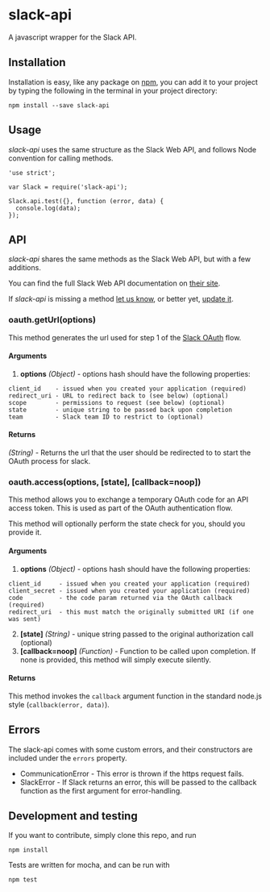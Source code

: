 # slack-api

A javascript wrapper for the Slack API.

## Installation

Installation is easy, like any package on [npm](http://npmjs.org), you can add it to your project by typing the following in the terminal in your project directory:

````
npm install --save slack-api
````

## Usage

_slack-api_ uses the same structure as the Slack Web API, and follows Node convention for calling methods.

```` (javascript)
'use strict';

var Slack = require('slack-api');

Slack.api.test({}, function (error, data) {
  console.log(data);
});
````

## API

_slack-api_ shares the same methods as the Slack Web API, but with a few additions.

You can find the full Slack Web API documentation on [their site](https://api.slack.com/methods).

If _slack-api_ is missing a method [let us know](https://github.com/ustice/slack-api/issues), or better yet, [update it](#developemnt-and-testing).

### oauth.getUrl(options)

This method generates the url used for step 1 of the [Slack OAuth](https://api.slack.com/docs/oauth) flow.

#### Arguments

1. **options** _(Object)_ - options hash should have the following properties:

  ````
  client_id    - issued when you created your application (required)
  redirect_uri - URL to redirect back to (see below) (optional)
  scope        - permissions to request (see below) (optional)
  state        - unique string to be passed back upon completion
  team         - Slack team ID to restrict to (optional)
  ````

#### Returns

_(String)_ - Returns the url that the user should be redirected to to start the OAuth process for slack.

### oauth.access(options, [state], [callback=noop])

This method allows you to exchange a temporary OAuth code for an API access token. This is used as part of the OAuth authentication flow.

This method will optionally perform the state check for you, should you provide it.

#### Arguments
1. **options** _(Object)_ - options hash should have the following properties:
  
  ````
  client_id     - issued when you created your application (required)
  client_secret	- issued when you created your application (required)
  code	        - the code param returned via the OAuth callback (required)
  redirect_uri	- this must match the originally submitted URI (if one was sent)
  ````
2. **[state]** _(String)_ - unique string passed to the original authorization call (optional)
3. **[callback=noop]** _(Function)_ - Function to be called upon completion. If none is provided, this method will simply execute silently.

#### Returns

This method invokes the `callback` argument function in the standard node.js style (`callback(error, data)`).

## Errors

The slack-api comes with some custom errors, and their constructors are included under the `errors` property.

* CommunicationError - This error is thrown if the https request fails.
* SlackError - If Slack returns an error, this will be passed to the callback function as the first argument for error-handling.

## Development and testing

If you want to contribute, simply clone this repo, and run

````
npm install
````

Tests are written for mocha, and can be run with

````
npm test
````
